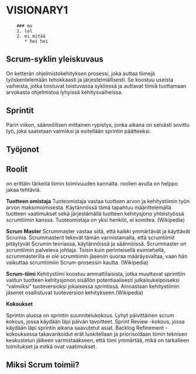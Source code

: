 # VISIONARY1


        ### mo
        1. lol
        2. ei mitää
           * hei hei

## Scrum-syklin yleiskuvaus
On ketterän ohjelmistokehityksen prosessi, joka auttaa tiimejä työskentelemään tehokkaasti ja järjestelmällisesti. Se koostuu useista vaiheista, jotka toistuvat toistuvassa sykliessä ja auttavat tiimiä tuottamaan arvokasta ohjelmistoa lyhyissä kehitysvaiheissa.

## Sprintit
Parin viikon, säännöllisen mittainen rypistys, jonka aikana on selvästi sovittu työ, joka saatetaan valmiiksi ja esitellään sprintin päätteeksi.
## Työjonot
## Roolit
on erittäin tärkeitä tiimin toimivuuden kannalta. roolien avulla on helppo jakaa tehtäviä.

**Tuotteen omistaja** 
Tuoteomistaja vastaa tuotteen arvon ja kehitystiimin työn arvon maksimoimisesta. Käytännössä tämä tapahtuu määrittelemällä tuotteen vaatimukset sekä järjestämällä tuotteen kehitysjono yhteistyössä scrumtiimin kanssa. Tuoteomistaja on yksi henkilö, ei komitea. (Wikipedia)

**Scrum Master**
Scrummaster vastaa siitä, että kaikki ymmärtävät ja käyttävät Scrumia. Scrummasterit tekevät tämän varmistamalla, että scrumtiimit pitäytyvät Scrumin teoriassa, käytännöissä ja säännöissä. Scrummaster on scrumtiimin palveleva johtaja. Toisin kuin perinteisellä esimiehellä, scrummasterilla ei ole scrumtiimin jäseniin suoraa määräysvaltaa, vaan hän vaikuttaa scrumtiimiin Scrum-prosessin kautta. (Wikipedia)

**Scrum-tiimi**
Kehitystiimi koostuu ammattilaisista, jotka muuttavat sprinttiin valitun tuotteen kehitysjonon sisällön potentiaalisesti julkaisukelpoiseksi “valmiiksi” tuoteversioksi jokaisessa sprintissä. Ainoastaan kehitystiimin jäsenet osallistuvat tuoteversion kehitykseen.(Wikipedia)


**Kokoukset**

Sprintin alussa on sprintin suunnitelukokous.
Lyhyt päivittäinen scrum kokous, jossa käydään läpi päivän tavoitteet.
Sprint Review -kokous, jossa käydään läpi sprintin aikana saavutetut asiat.
Backlog Refinement -kokouksessa takavarikoidut erät luokitellaan ja priorisoidaan tiimin teknisen keskustelun jälkeen varmistaakseen, että tiimi ymmärtää, mikä on tarkalleen toimitukset ja mitkä ovat vaatimukset.


## Miksi Scrum toimii?


